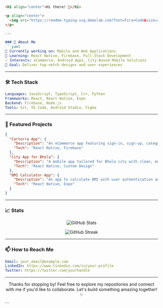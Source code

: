 ```markdown
<h1 align="center">Hi there! 👋</h1>

<p align="center">
  <img src="https://readme-typing-svg.demolab.com?font=Fira+Code&size=22&duration=4000&pause=500&color=F7A8B8&center=true&vCenter=true&width=435&lines=Welcome+to+my+GitHub+Profile!;Developer+%7C+Problem+Solver+%7C+Innovator" alt="Typing SVG">
</p>

---

### 🚀 About Me
```yaml
🔭 Currently working on: Mobile and Web Applications
🌱 Learning: React Native, Firebase, Full-Stack Development
💡 Interests: eCommerce, Android Apps, City-Based Mobile Solutions
🎨 Goal: Deliver top-notch designs and user experiences
```

---

### 🛠 Tech Stack
```yaml
Languages: JavaScript, TypeScript, C++, Python
Frameworks: React, React Native, Expo
Backend: Firebase, Node.js
Tools: Git, VS Code, Android Studio, Figma
```

---

### 📂 Featured Projects
```json
{
  "Cartorra App": {
    "Description": "An eCommerce app featuring sign-in, sign-up, category browsing, flash sales, and more.",
    "Tech": "React Native, Firebase"
  },
  "City App for Bhola": {
    "Description": "A mobile app tailored for Bhola city with clean, modern design and essential functionalities.",
    "Tech": "React Native, Custom Design"
  },
  "BMI Calculator App": {
    "Description": "An app to calculate BMI with user authentication and admin features.",
    "Tech": "React Native, Expo"
  }
}
```

---

### 📈 Stats
<p align="center">
  <img src="https://github-readme-stats.vercel.app/api?username=YOUR_USERNAME&show_icons=true&theme=radical" alt="GitHub Stats">
</p>
<p align="center">
  <img src="https://github-readme-streak-stats.herokuapp.com?user=YOUR_USERNAME&theme=radical&hide_border=true" alt="GitHub Streak">
</p>

---

### 📫 How to Reach Me
```yaml
Email: your_email@example.com
LinkedIn: https://www.linkedin.com/in/your-profile
Twitter: https://twitter.com/yourhandle
```

---

<p align="center">Thanks for stopping by! Feel free to explore my repositories and connect with me if you'd like to collaborate. Let's build something amazing together! ✨</p>
```
